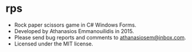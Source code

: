 # rps
* Rock paper scissors game in C# Windows Forms.
* Developed by Athanasios Emmanouilidis in 2015.
* Please send bug reports and comments to athanasiosem@inbox.com.
* Licensed under the MIT license.
